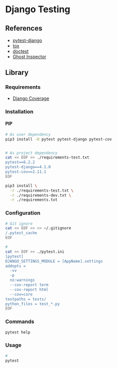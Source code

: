 # Django Testing

## References

- [pytest-django](https://pytest-django.readthedocs.io/en/latest/)
- [tox](https://tox.readthedocs.io/en/latest/)
- [doctest](https://docs.python.org/3/library/doctest.html)
- [Ghost Inspector](https://ghostinspector.com/)

<!--
https://django-test-plus.readthedocs.io/en/latest/

https://app.pluralsight.com/library/courses/django-testing-security-and-performance/table-of-contents
https://linkedin.com/learning/test-driven-development-in-django/
-->

## Library

### Requirements

- [Django Coverage](/django-coverage.md)

### Installation

#### PIP

```sh
# As user dependency
pip3 install -U pytest pytest-django pytest-cov


# As project dependency
cat << EOF >> ./requirements-test.txt
pytest==6.2.2
pytest-django==4.1.0
pytest-cov==2.11.1
EOF

pip3 install \
  -r ./requirements-test.txt \
  -r ./requirements-dev.txt \
  -r ./requirements.txt
```

### Configuration

```sh
# Git ignore
cat << EOF >> >> ~/.gitignore
/.pytest_cache
EOF

#
cat << EOF >> ./pytest.ini
[pytest]
DJANGO_SETTINGS_MODULE = [AppName].settings
addopts =
  -vv
  -p
  no:warnings
  --cov-report term
  --cov-report html
  --cov=core
testpaths = tests/
python_files = test_*.py
EOF
```

### Commands

```sh
pytest help
```

### Usage

```sh
#
pytest
```
